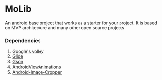 # MoLib
An android base project that works as a starter for your project.
It is based on MVP architecture and many other open source projects

### Dependencies
1. [Google's volley](https://github.com/google/volley)
2. [Glide](https://github.com/bumptech/glide)
3. [Gson](https://github.com/google/gson)
4. [AndroidViewAnimations](https://github.com/daimajia/AndroidViewAnimations)
5. [Android-Image-Cropper](https://github.com/ArthurHub/Android-Image-Cropper)
